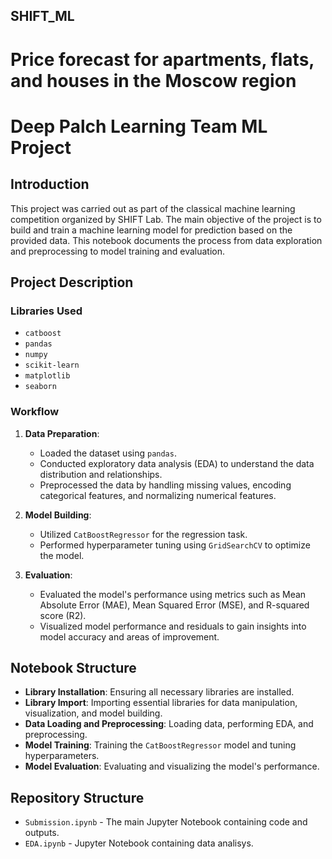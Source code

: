 ## SHIFT_ML
# Price forecast for apartments, flats, and houses in the Moscow region
# Deep Palch Learning Team ML Project

## Introduction

This project was carried out as part of the classical machine learning competition organized by SHIFT Lab. The main objective of the project is to build and train a machine learning model for prediction based on the provided data. This notebook documents the process from data exploration and preprocessing to model training and evaluation.

## Project Description

### Libraries Used

- `catboost`
- `pandas`
- `numpy`
- `scikit-learn`
- `matplotlib`
- `seaborn`

### Workflow

1. **Data Preparation**:
    - Loaded the dataset using `pandas`.
    - Conducted exploratory data analysis (EDA) to understand the data distribution and relationships.
    - Preprocessed the data by handling missing values, encoding categorical features, and normalizing numerical features.

2. **Model Building**:
    - Utilized `CatBoostRegressor` for the regression task.
    - Performed hyperparameter tuning using `GridSearchCV` to optimize the model.

3. **Evaluation**:
    - Evaluated the model's performance using metrics such as Mean Absolute Error (MAE), Mean Squared Error (MSE), and R-squared score (R2).
    - Visualized model performance and residuals to gain insights into model accuracy and areas of improvement.

## Notebook Structure

- **Library Installation**: Ensuring all necessary libraries are installed.
- **Library Import**: Importing essential libraries for data manipulation, visualization, and model building.
- **Data Loading and Preprocessing**: Loading data, performing EDA, and preprocessing.
- **Model Training**: Training the `CatBoostRegressor` model and tuning hyperparameters.
- **Model Evaluation**: Evaluating and visualizing the model's performance.

## Repository Structure

- `Submission.ipynb` - The main Jupyter Notebook containing code and outputs.
- `EDA.ipynb` -  Jupyter Notebook containing data analisys.
